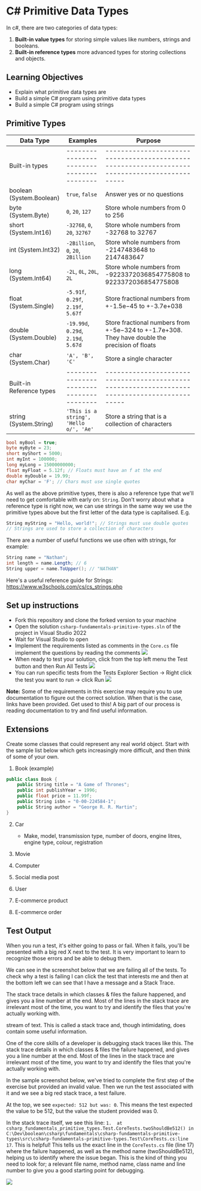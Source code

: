 # C# Primitive Data Types

In c#, there are two categories of data types:

1. **Built-in value types** for storing simple values like numbers, strings and booleans.
2. **Built-in reference types** more advanced types for storing collections and objects.

## Learning Objectives

- Explain what primitive data types are
- Build a simple C# program using primitive data types
- Build a simple C# program using strings

## Primitive Types

| Data Type | Examples                                                  | Purpose                                                                                       |
| --------- | --------------------------------------------------------- | --------------------------------------------------------------------------------------------- |
| Built-in types             | ---------------------------------------- | --------------------------------------------------------------------------------------------- |
| boolean (System.Boolean)   | `true`, `false`                          | Answer yes or no questions                                                                    |
| byte (System.Byte)         | `0`, `20`, `127`                         | Store whole numbers from 0 to 256                                                             |
| short (System.Int16)       | `-32768`, `0`, `20`, `32767`             | Store whole numbers from -32768 to 32767                                                      |
| int (System.Int32)         | `-2Billion`, `0`, `20`, `2Billion`       | Store whole numbers from -2147483648 to 2147483647                                            |
| long (System.Int64)        | `-2L`, `0L`, `20L`, `2L`                 | Store whole numbers from -9223372036854775808 to 9223372036854775808                          |
| float (System.Single)      | `-5.91f`, `0.29f`, `2.19f`, `5.67f`      | Store fractional numbers from +-1.5e−45 to +-3.7e+038                                         |
| double (System.Double)     | `-19.99d`, `0.29d`, `2.19d`, `5.67d`     | Store fractional numbers from +-5e−324 to +-1.7e+308. They have double the precision of floats|
| char (System.Char)         | `'A', 'B', 'C'`                          | Store a single character                                                                      |
| Built-in  Reference types  | ---------------------------------------- | --------------------------------------------------------------------------------------------- |
| string (System.String)     | `'This is a string', 'Hello o/', 'Ae'`   | Store a string that is a collection of characters                                             |

```c#
bool myBool = true;
byte myByte = 23;
short myShort = 5000;
int myInt = 100000;
long myLong = 15000000000;
float myFloat = 5.12f; // Floats must have an f at the end
double myDouble = 19.99;
char myChar = 'F'; // Chars must use single quotes
```

As well as the above primitive types, there is also a reference type that we'll need to get comfortable with early on: `String`. Don't worry about what a reference type is right now, we can use strings in the same way we use the primitive types above but the first letter of the data type is capitalised. E.g.

```c#
String myString = "Hello, world!"; // Strings must use double quotes
// Strings are used to store a collection of characters
```

There are a number of useful functions we use often with strings, for example:

```c#
String name = "Nathan";
int length = name.Length; // 6
String upper = name.ToUpper(); // "NATHAN"
```

Here's a useful reference guide for Strings: https://www.w3schools.com/cs/cs_strings.php

## Set up instructions

- Fork this repository and clone the forked version to your machine
- Open the solution `csharp-fundamentals-primitive-types.sln` of the project in Visual Studio 2022
- Wait for Visual Studio to open
- Implement the requirements listed as comments in the `Core.cs` file implement the questions by reading the comments ![](./assets/open_core_code.png)
- When ready to test your solution, click from the top left menu the Test button and then Run All Tests ![](./assets/run_tests.png)
- You can run specific tests from the Tests Explorer Section -> Right click the test you want to run -> click Run ![](./assets/run_test_single.png)

**Note:** Some of the requirements in this exercise may require you to use documentation to figure out the correct solution. When that is the case, links have been provided. Get used to this! A big part of our process is reading documentation to try and find useful information.

## Extensions

Create some classes that could represent any real world object. Start with the sample list below which gets increasingly more difficult, and then think of some of your own.

1. Book (example)

```c#
public class Book {
    public String title = "A Game of Thrones";
    public int publishYear = 1996;
    public float price = 11.99f;
    public String isbn = "0-00-224584-1";
    public String author = "George R. R. Martin";
}
```

2. Car

   - Make, model, transmission type, number of doors, engine litres, engine type, colour, registration

3. Movie

4. Computer

5. Social media post

6. User

7. E-commerce product

8. E-commerce order

## Test Output

When you run a test, it's either going to pass or fail. When it fails, you'll be presented with a big red X next to the test. It is very important to learn to recognize those errors and be able to debug them. 

We can see in the screenshot below that we are failing all of the tests. To check why a test is failing I can click the test that interests me and then at the bottom left we can see that I have a message and a Stack Trace.

The stack trace details in which classes & files the failure happened, and gives you a line number at the end. Most of the lines in the stack trace are irrelevant most of the time, you want to try and identify the files that you're actually working with.






stream of text. This is called a stack trace and, though intimidating, does contain some useful information.

One of the core skills of a developer is debugging stack traces like this. The stack trace details in which classes & files the failure happened, and gives you a line number at the end. Most of the lines in the stack trace are irrelevant most of the time, you want to try and identify the files that you're actually working with.

In the sample screenshot below, we've tried to complete the first step of the exercise but provided an invalid value. Then we run the test associated with it and we see a big red stack trace, a test failure.

At the top, we see `expected: 512 but was: 0`. This means the test expected the value to be 512, but the value the student provided was 0.

In the stack trace itself, we see this line: `1.  at csharp_fundamentals_primitive_types.Test.CoreTests.twoShouldBe512() in C:\Dev\boolean\csharp\fundamentals\csharp-fundamentals-primitive-types\src\csharp-fundamentals-primitive-types.Test\CoreTests.cs:line 17`. This is helpful! This tells us the exact line in the `CoreTests.cs` file (line 17) where the failure happened, as well as the method name (twoShouldBe512), helping us to identify where the issue began. This is the kind of thing you need to look for; a relevant file name, method name, class name and line number to give you a good starting point for debugging.

![](./assets/test-failure.png)
